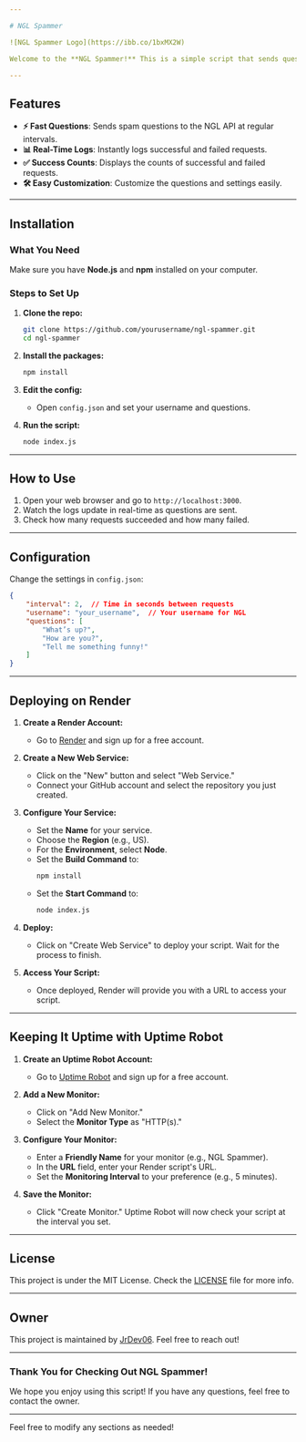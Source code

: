 ```yaml
---

# NGL Spammer

![NGL Spammer Logo](https://ibb.co/1bxMX2W)

Welcome to the **NGL Spammer!** This is a simple script that sends questions to the NGL API quickly and logs the responses in real-time. Let’s dive in!

---
```


## Features

- **⚡ Fast Questions**: Sends spam questions to the NGL API at regular intervals.
- **📊 Real-Time Logs**: Instantly logs successful and failed requests.
- **✅ Success Counts**: Displays the counts of successful and failed requests.
- **🛠️ Easy Customization**: Customize the questions and settings easily.

---

## Installation

### What You Need

Make sure you have **Node.js** and **npm** installed on your computer.

### Steps to Set Up

1. **Clone the repo:**
   ```bash
   git clone https://github.com/yourusername/ngl-spammer.git
   cd ngl-spammer
   ```

2. **Install the packages:**
   ```bash
   npm install
   ```

3. **Edit the config:**
   - Open `config.json` and set your username and questions.

4. **Run the script:**
   ```bash
   node index.js
   ```

---

## How to Use

1. Open your web browser and go to `http://localhost:3000`.
2. Watch the logs update in real-time as questions are sent.
3. Check how many requests succeeded and how many failed.

---

## Configuration

Change the settings in `config.json`:

```json
{
    "interval": 2,  // Time in seconds between requests
    "username": "your_username",  // Your username for NGL
    "questions": [
        "What’s up?",
        "How are you?",
        "Tell me something funny!"
    ]
}
```

---

## Deploying on Render

1. **Create a Render Account:**
   - Go to [Render](https://render.com) and sign up for a free account.

2. **Create a New Web Service:**
   - Click on the "New" button and select "Web Service."
   - Connect your GitHub account and select the repository you just created.

3. **Configure Your Service:**
   - Set the **Name** for your service.
   - Choose the **Region** (e.g., US).
   - For the **Environment**, select **Node**.
   - Set the **Build Command** to:
     ```bash
     npm install
     ```
   - Set the **Start Command** to:
     ```bash
     node index.js
     ```

4. **Deploy:**
   - Click on "Create Web Service" to deploy your script. Wait for the process to finish.

5. **Access Your Script:**
   - Once deployed, Render will provide you with a URL to access your script.

---

## Keeping It Uptime with Uptime Robot

1. **Create an Uptime Robot Account:**
   - Go to [Uptime Robot](https://uptimerobot.com) and sign up for a free account.

2. **Add a New Monitor:**
   - Click on "Add New Monitor."
   - Select the **Monitor Type** as "HTTP(s)."

3. **Configure Your Monitor:**
   - Enter a **Friendly Name** for your monitor (e.g., NGL Spammer).
   - In the **URL** field, enter your Render script's URL.
   - Set the **Monitoring Interval** to your preference (e.g., 5 minutes).

4. **Save the Monitor:**
   - Click "Create Monitor." Uptime Robot will now check your script at the interval you set.

---

## License

This project is under the MIT License. Check the [LICENSE](LICENSE) file for more info.

---

## Owner

This project is maintained by [JrDev06](https://www.facebook.com/profile.php?id=100091592152325). Feel free to reach out!

---

### Thank You for Checking Out NGL Spammer!

We hope you enjoy using this script! If you have any questions, feel free to contact the owner.

--- 

Feel free to modify any sections as needed!
